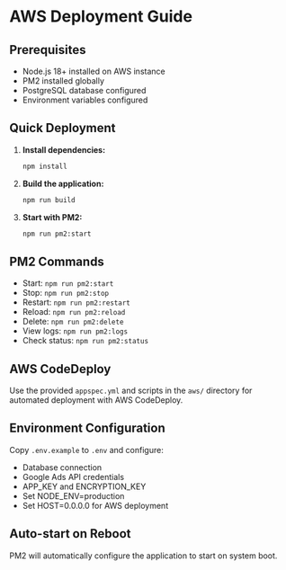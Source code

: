 # AWS Deployment Guide

## Prerequisites
- Node.js 18+ installed on AWS instance
- PM2 installed globally
- PostgreSQL database configured
- Environment variables configured

## Quick Deployment

1. **Install dependencies:**
   ```bash
   npm install
   ```

2. **Build the application:**
   ```bash
   npm run build
   ```

3. **Start with PM2:**
   ```bash
   npm run pm2:start
   ```

## PM2 Commands

- Start: `npm run pm2:start`
- Stop: `npm run pm2:stop`
- Restart: `npm run pm2:restart`
- Reload: `npm run pm2:reload`
- Delete: `npm run pm2:delete`
- View logs: `npm run pm2:logs`
- Check status: `npm run pm2:status`

## AWS CodeDeploy

Use the provided `appspec.yml` and scripts in the `aws/` directory for automated deployment with AWS CodeDeploy.

## Environment Configuration

Copy `.env.example` to `.env` and configure:
- Database connection
- Google Ads API credentials
- APP_KEY and ENCRYPTION_KEY
- Set NODE_ENV=production
- Set HOST=0.0.0.0 for AWS deployment

## Auto-start on Reboot

PM2 will automatically configure the application to start on system boot.

